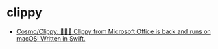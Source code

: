 clippy
======
- [Cosmo/Clippy: 📎💬🎉 Clippy from Microsoft Office is back and runs on macOS! Written in Swift.](https://github.com/Cosmo/Clippy)
